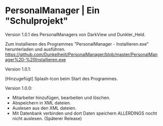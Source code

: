 # PersonalManager | Ein "Schulprojekt"

Version 1.0.1 des PersonalManagers von DarkView und Dunkler_Held.

Zum Installieren des Programmes "PersonalManager - Installieren.exe" herunterladen und ausführen.
https://github.com/Dunkelheiit/PersonalManager/blob/master/PersonalManager%20-%20Installieren.exe

Version 1.0.1:

 [Hinzugefügt] Splash-Icon beim Start des Programmes.

Version 1.0.0:

 - Mitarbeiter hinzufügen, bearbeiten und löschen.
 - Abspeichern in XML dateien.
 - Auslesen aus den XML dateien.
 - Mit Datenbank verbinden und dort Daten speichern ALLERDINGS nocht nicht auslesen. (Späterer Release)
 
